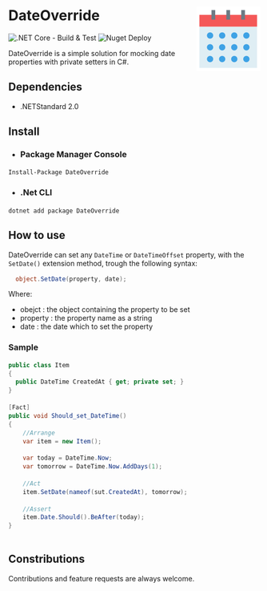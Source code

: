 # DateOverride <img src="https://raw.githubusercontent.com/raschmitt/date-override/master/DateOverride/DateOverride/icon.png" align='right' />
![.NET Core - Build & Test](https://github.com/raschmitt/date-override/workflows/.NET%20Core%20-%20Build%20&%20Test/badge.svg) ![Nuget Deploy](https://github.com/raschmitt/date-override/workflows/Nuget%20Deploy/badge.svg)

DateOverride is a simple solution for mocking date properties with private setters in C#.

## Dependencies

- .NETStandard 2.0

## Install

- ### Package Manager Console

`Install-Package DateOverride`

- ### .Net CLI

`dotnet add package DateOverride`

## How to use

DateOverride can set any `DateTime` or `DateTimeOffset` property, with the `SetDate()` extension method, trough the following syntax:

```c#
  object.SetDate(property, date);
```
Where:

- obejct : the object containing the property to be set
- property : the property name as a string
- date : the date which to set the property

### Sample

```c#
public class Item
{
  public DateTime CreatedAt { get; private set; }
}

[Fact]
public void Should_set_DateTime()
{
    //Arrange
    var item = new Item();   
    
    var today = DateTime.Now;
    var tomorrow = DateTime.Now.AddDays(1);
    
    //Act
    item.SetDate(nameof(sut.CreatedAt), tomorrow);
    
    //Assert
    item.Date.Should().BeAfter(today);
}
    
```

## Constributions

  Contributions and feature requests are always welcome.
